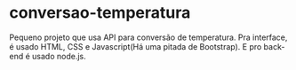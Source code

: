 # conversao-temperatura

Pequeno projeto que usa API para conversão de temperatura. 
Pra interface, é usado HTML, CSS e Javascript(Há uma pitada de Bootstrap). E pro back-end é usado node.js.
